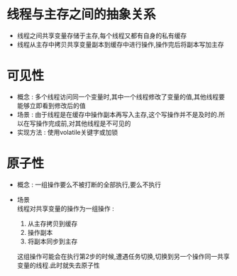 # 线程与主存之间的抽象关系
- 线程之间共享变量存储于主存,每个线程又都有自身的私有缓存
- 线程从主存中拷贝共享变量副本到缓存中进行操作,操作完后将副本写加主存

# 可见性
- 概念 : 多个线程访问同一个变量时,其中一个线程修改了变量的值,其他线程要能够立即看到修改后的值
- 场景 : 由于线程是在缓存中操作副本再写入主存,这个写操作并不是及时的.所以在写操作完成前,对其他线程是不可见的
- 实现方法 : 使用volatile关键字或加锁

# 原子性
- 概念 : 一组操作要么不被打断的全部执行,要么不执行
- 场景  
  线程对共享变量的操作为一组操作 :
  1. 从主存拷贝到缓存
  2. 操作副本
  3. 将副本同步到主存

  这组操作可能会在执行第2步的时候,遭遇任务切换,切换到另一个操作同一共享变量的线程.此时就失去原子性
